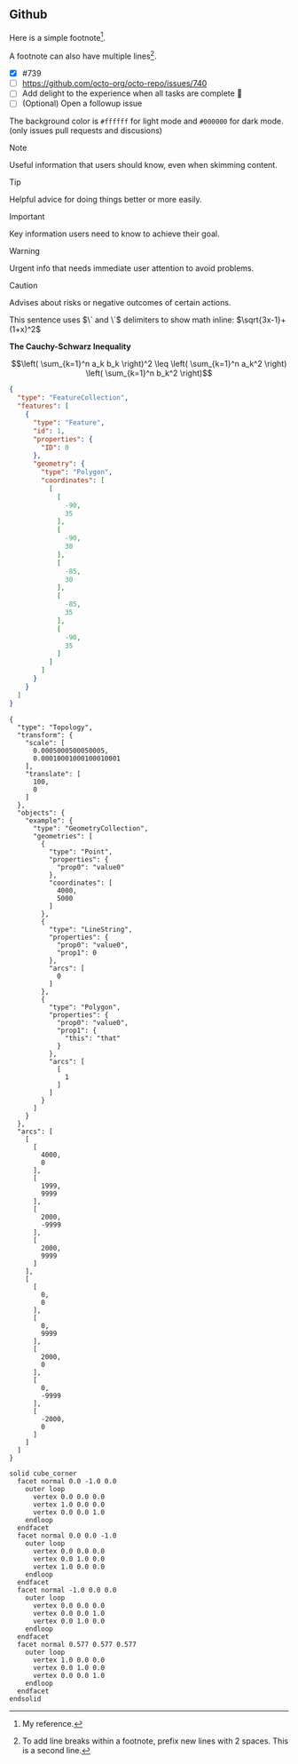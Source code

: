 ## Github

Here is a simple footnote[^1].

A footnote can also have multiple lines[^2].

- [x] #739
- [ ] https://github.com/octo-org/octo-repo/issues/740
- [ ] Add delight to the experience when all tasks are complete :tada:
- [ ] \(Optional) Open a followup issue

The background color is `#ffffff` for light mode and `#000000` for dark mode. (only issues pull requests and discusions)

> [!NOTE]
> Useful information that users should know, even when skimming content.

> [!TIP]
> Helpful advice for doing things better or more easily.

> [!IMPORTANT]
> Key information users need to know to achieve their goal.

> [!WARNING]
> Urgent info that needs immediate user attention to avoid problems.

> [!CAUTION]
> Advises about risks or negative outcomes of certain actions.

This sentence uses $\` and \`$ delimiters to show math inline: $`\sqrt{3x-1}+(1+x)^2`$

**The Cauchy-Schwarz Inequality**

```math
\left( \sum_{k=1}^n a_k b_k \right)^2 \leq \left( \sum_{k=1}^n a_k^2 \right) \left( \sum_{k=1}^n b_k^2 \right)
```

```geojson
{
  "type": "FeatureCollection",
  "features": [
    {
      "type": "Feature",
      "id": 1,
      "properties": {
        "ID": 0
      },
      "geometry": {
        "type": "Polygon",
        "coordinates": [
          [
            [
              -90,
              35
            ],
            [
              -90,
              30
            ],
            [
              -85,
              30
            ],
            [
              -85,
              35
            ],
            [
              -90,
              35
            ]
          ]
        ]
      }
    }
  ]
}
```

```topojson
{
  "type": "Topology",
  "transform": {
    "scale": [
      0.0005000500050005,
      0.00010001000100010001
    ],
    "translate": [
      100,
      0
    ]
  },
  "objects": {
    "example": {
      "type": "GeometryCollection",
      "geometries": [
        {
          "type": "Point",
          "properties": {
            "prop0": "value0"
          },
          "coordinates": [
            4000,
            5000
          ]
        },
        {
          "type": "LineString",
          "properties": {
            "prop0": "value0",
            "prop1": 0
          },
          "arcs": [
            0
          ]
        },
        {
          "type": "Polygon",
          "properties": {
            "prop0": "value0",
            "prop1": {
              "this": "that"
            }
          },
          "arcs": [
            [
              1
            ]
          ]
        }
      ]
    }
  },
  "arcs": [
    [
      [
        4000,
        0
      ],
      [
        1999,
        9999
      ],
      [
        2000,
        -9999
      ],
      [
        2000,
        9999
      ]
    ],
    [
      [
        0,
        0
      ],
      [
        0,
        9999
      ],
      [
        2000,
        0
      ],
      [
        0,
        -9999
      ],
      [
        -2000,
        0
      ]
    ]
  ]
}
```

```stl
solid cube_corner
  facet normal 0.0 -1.0 0.0
    outer loop
      vertex 0.0 0.0 0.0
      vertex 1.0 0.0 0.0
      vertex 0.0 0.0 1.0
    endloop
  endfacet
  facet normal 0.0 0.0 -1.0
    outer loop
      vertex 0.0 0.0 0.0
      vertex 0.0 1.0 0.0
      vertex 1.0 0.0 0.0
    endloop
  endfacet
  facet normal -1.0 0.0 0.0
    outer loop
      vertex 0.0 0.0 0.0
      vertex 0.0 0.0 1.0
      vertex 0.0 1.0 0.0
    endloop
  endfacet
  facet normal 0.577 0.577 0.577
    outer loop
      vertex 1.0 0.0 0.0
      vertex 0.0 1.0 0.0
      vertex 0.0 0.0 1.0
    endloop
  endfacet
endsolid
```

[^1]: My reference.
[^2]:
    To add line breaks within a footnote, prefix new lines with 2 spaces.
    This is a second line.
